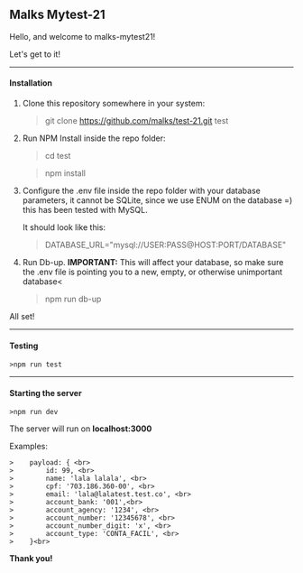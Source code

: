 <h2>Malks Mytest-21</h2>

Hello, and welcome to malks-mytest21!

Let's get to it!

----------
<h4>Installation</h4>

1) Clone this repository somewhere in your system:
    >git clone https://github.com/malks/test-21.git test

2) Run NPM Install inside the repo folder:

    >cd test

    >npm install

3) Configure the .env file inside the repo folder with your database parameters, it cannot be SQLite, since we use ENUM on the database =) this has been tested with MySQL.

    It should look like this:

    > DATABASE_URL="mysql://USER:PASS@HOST:PORT/DATABASE"

4) Run Db-up. 
    <b>IMPORTANT:</b> This will affect your database, so make sure the .env file is pointing you to a new, empty, or otherwise unimportant database<
    >npm run db-up

All set!

----------
<h4>Testing</h4>

    >npm run test

----------
<h4>Starting the server</h4>

    >npm run dev

The server will run on <b>localhost:3000</b>

Examples:

    >    payload: { <br>
    >        id: 99, <br>
    >        name: 'lala lalala', <br>
    >        cpf: '703.186.360-00', <br>
    >        email: 'lala@lalatest.test.co', <br>
    >        account_bank: '001',<br>
    >        account_agency: '1234', <br>
    >        account_number: '12345678', <br>
    >        account_number_digit: 'x', <br>
    >        account_type: 'CONTA_FACIL', <br>
    >    }<br>


<b>Thank you!</b>
